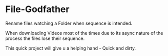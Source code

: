 # File-Godfather
Rename files watching a Folder when sequence is intended.

When downloading Videos most of the times due to its async nature of the process the
files lose their sequence. 

This quick project will give u a helping hand - Quick and dirty.
